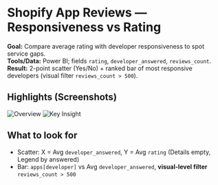 # Shopify App Reviews — Responsiveness vs Rating

**Goal:** Compare average rating with developer responsiveness to spot service gaps.  
**Tools/Data:** Power BI; fields `rating`, `developer_answered`, `reviews_count`.  
**Result:** 2-point scatter (Yes/No) + ranked bar of most responsive developers (visual filter `reviews_count > 500`).

## Highlights (Screenshots)
![Overview](../images/overview.png)
![Key Insight](../images/bar.png)



## What to look for
- Scatter: X = Avg `developer_answered`, Y = Avg `rating` (Details empty, Legend by answered)
- Bar: `apps[developer]` vs Avg `developer_answered`, **visual-level filter** `reviews_count > 500`
